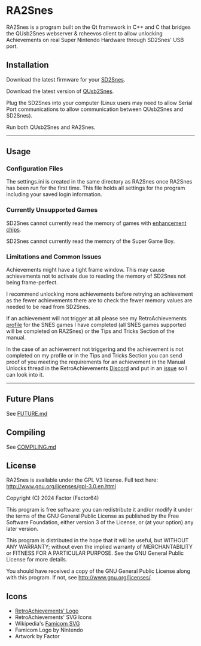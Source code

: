 # RA2Snes

RA2Snes is a program built on the Qt framework in C++ and C that bridges the QUsb2Snes webserver & rcheevos client to allow unlocking Achievements on real Super Nintendo Hardware through SD2Snes' USB port.

## Installation 

Download the latest firmware for your [SD2Snes](https://sd2snes.de/blog/downloads).

Download the latest version of [QUsb2Snes](https://github.com/Skarsnik/QUsb2snes/releases).

Plug the SD2Snes into your computer (Linux users may need to allow Serial Port communications to allow communication between QUsb2Snes and SD2Snes).

Run both QUsb2Snes and RA2Snes.

---

## Usage

### Configuration Files

The settings.ini is created in the same directory as RA2Snes once RA2Snes has been run for the first time. This file holds all settings for the program including your saved login information.

### Currently Unsupported Games

SD2Snes cannot currently read the memory of games with [enhancement chips](https://en.wikipedia.org/wiki/List_of_Super_NES_enhancement_chips).

SD2Snes cannot currently read the memory of the Super Game Boy.

### Limitations and Common Issues

Achievements might have a tight frame window. This may cause achievements not to activate due to reading the memory of SD2Snes not being frame-perfect. 

I recommend unlocking more achievements before retrying an achievement as the fewer achievements there are to check the fewer memory values are needed to be read from SD2Snes.

If an achievement will not trigger at all please see my RetroAchievements [profile](https://retroachievements.org/user/Factor64) for the SNES games I have completed (all SNES games supported will be completed on RA2Snes) or the Tips and Tricks Section of the manual.

In the case of an achievement not triggering and the achievement is not completed on my profile or in the Tips and Tricks Section you can send proof of you meeting the requirements for an achievement in the Manual Unlocks thread in the RetroAchievements [Discord](https://discord.gg/dq2E4hE) and put in an [issue](https://github.com/Factor-64/ra2snes/issues) so I can look into it.

---

## Future Plans

See [FUTURE.md](FUTURE.md)

## Compiling

See [COMPILING.md](COMPILING.md)

## License

RA2Snes is available under the GPL V3 license.  Full text here: <http://www.gnu.org/licenses/gpl-3.0.en.html>

Copyright (C) 2024 Factor (Factor64)

This program is free software: you can redistribute it and/or modify
it under the terms of the GNU General Public License as published by
the Free Software Foundation, either version 3 of the License, or
(at your option) any later version.

This program is distributed in the hope that it will be useful,
but WITHOUT ANY WARRANTY; without even the implied warranty of
MERCHANTABILITY or FITNESS FOR A PARTICULAR PURPOSE.  See the
GNU General Public License for more details.

You should have received a copy of the GNU General Public License
along with this program.  If not, see <http://www.gnu.org/licenses/>.

## Icons

* [RetroAchievements' Logo](https://retroachievements.org/)
* RetroAchievements' SVG Icons
* Wikipedia's [Famicom SVG](https://en.wikipedia.org/wiki/File:Super_Famicom_logo.svg)
* Famicom Logo by Nintendo
* Artwork by Factor

